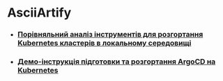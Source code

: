 # AsciiArtify

- ### [Порівняльний аналіз інструментів для розгортання Kubernetes кластерів в локальному середовищі](doc/Concept.md)
- ### [Демо-інструкція підготовки та розгортання ArgoCD на Kubernetes](doc/POC.md)
